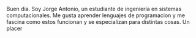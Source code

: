 Buen dia. Soy Jorge Antonio, un estudiante de ingeniería en sistemas computacionales. Me gusta aprender lenguajes de programacion y me fascina como estos funcionan y se especializan para distintas cosas. Un placer
